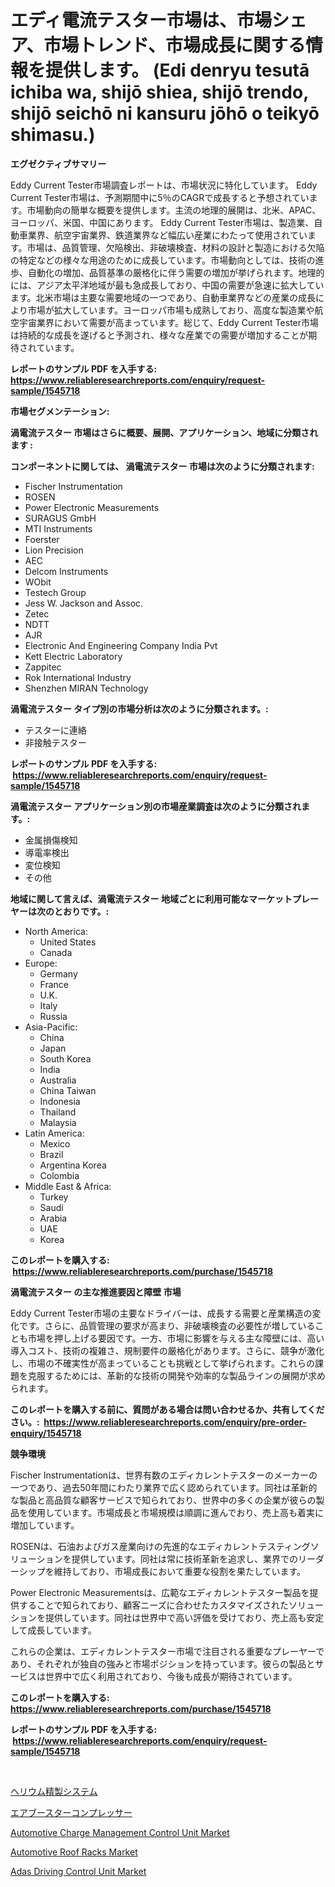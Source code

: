 <p><h1>エディ電流テスター市場は、市場シェア、市場トレンド、市場成長に関する情報を提供します。 (Edi denryu tesutā ichiba wa, shijō shiea, shijō trendo, shijō seichō ni kansuru jōhō o teikyō shimasu.)</h1></p><p><strong>エグゼクティブサマリー</strong></p>
<p><p>Eddy Current Tester市場調査レポートは、市場状況に特化しています。 Eddy Current Tester市場は、予測期間中に5％のCAGRで成長すると予想されています。市場動向の簡単な概要を提供します。主流の地理的展開は、北米、APAC、ヨーロッパ、米国、中国にあります。 Eddy Current Tester市場は、製造業、自動車業界、航空宇宙業界、鉄道業界など幅広い産業にわたって使用されています。市場は、品質管理、欠陥検出、非破壊検査、材料の設計と製造における欠陥の特定などの様々な用途のために成長しています。市場動向としては、技術の進歩、自動化の増加、品質基準の厳格化に伴う需要の増加が挙げられます。地理的には、アジア太平洋地域が最も急成長しており、中国の需要が急速に拡大しています。北米市場は主要な需要地域の一つであり、自動車業界などの産業の成長により市場が拡大しています。ヨーロッパ市場も成熟しており、高度な製造業や航空宇宙業界において需要が高まっています。総じて、Eddy Current Tester市場は持続的な成長を遂げると予測され、様々な産業での需要が増加することが期待されています。</p></p>
<p><strong>レポートのサンプル PDF を入手する: <a href="https://www.reliableresearchreports.com/enquiry/request-sample/1545718">https://www.reliableresearchreports.com/enquiry/request-sample/1545718</a></strong></p>
<p><strong>市場セグメンテーション:</strong></p>
<p><strong> 渦電流テスター 市場はさらに概要、展開、アプリケーション、地域に分類されます :</strong></p>
<p><strong>コンポーネントに関しては、 渦電流テスター 市場は次のように分類されます: &nbsp;</strong></p>
<p><ul><li>Fischer Instrumentation</li><li>ROSEN</li><li>Power Electronic Measurements</li><li>SURAGUS GmbH</li><li>MTI Instruments</li><li>Foerster</li><li>Lion Precision</li><li>AEC</li><li>Delcom Instruments</li><li>WObit</li><li>Testech Group</li><li>Jess W. Jackson and Assoc.</li><li>Zetec</li><li>NDTT</li><li>AJR</li><li>Electronic And Engineering Company India Pvt</li><li>Kett Electric Laboratory</li><li>Zappitec</li><li>Rok International Industry</li><li>Shenzhen MIRAN Technology</li></ul></p>
<p><strong> 渦電流テスター タイプ別の市場分析は次のように分類されます。:</strong></p>
<p><ul><li>テスターに連絡</li><li>非接触テスター</li></ul></p>
<p><strong>レポートのサンプル PDF を入手する: &nbsp;<a href="https://www.reliableresearchreports.com/enquiry/request-sample/1545718">https://www.reliableresearchreports.com/enquiry/request-sample/1545718</a></strong></p>
<p><strong> 渦電流テスター アプリケーション別の市場産業調査は次のように分類されます。:</strong></p>
<p><ul><li>金属損傷検知</li><li>導電率検出</li><li>変位検知</li><li>その他</li></ul></p>
<p><strong>地域に関して言えば、渦電流テスター 地域ごとに利用可能なマーケットプレーヤーは次のとおりです。:</strong></p>
<p><ul>
    <li>
        North America:
        <ul>
            <li>United States</li>
            <li>Canada</li>
        </ul>
    </li>
    <li>
        Europe:
        <ul>
            <li>Germany</li>
            <li>France</li>
            <li>U.K.</li>
            <li>Italy</li>
            <li>Russia</li>
        </ul>
    </li>
    <li>
        Asia-Pacific:
        <ul>
            <li>China</li>
            <li>Japan</li>
            <li>South Korea</li>
            <li>India</li>
            <li>Australia</li>
            <li>China Taiwan</li>
            <li>Indonesia</li>
            <li>Thailand</li>
            <li>Malaysia</li>
        </ul>
    </li>
    <li>
        Latin America:
        <ul>
            <li>Mexico</li>
            <li>Brazil</li>
            <li>Argentina Korea</li>
            <li>Colombia</li>
        </ul>
    </li>
    <li>
        Middle East & Africa:
        <ul>
            <li>Turkey</li>
            <li>Saudi</li>
            <li>Arabia</li>
            <li>UAE</li>
            <li>Korea</li>
        </ul>
    </li>
    </ul></p>
<p><strong>このレポートを購入する: &nbsp;<a href="https://www.reliableresearchreports.com/purchase/1545718">https://www.reliableresearchreports.com/purchase/1545718</a></strong></p>
<p><strong>渦電流テスター の主な推進要因と障壁 市場</strong></p>
<p><p>Eddy Current Tester市場の主要なドライバーは、成長する需要と産業構造の変化です。さらに、品質管理の要求が高まり、非破壊検査の必要性が増していることも市場を押し上げる要因です。一方、市場に影響を与える主な障壁には、高い導入コスト、技術の複雑さ、規制要件の厳格化があります。さらに、競争が激化し、市場の不確実性が高まっていることも挑戦として挙げられます。これらの課題を克服するためには、革新的な技術の開発や効率的な製品ラインの展開が求められます。</p></p>
<p><strong>このレポートを購入する前に、質問がある場合は問い合わせるか、共有してください。:&nbsp; <a href="https://www.reliableresearchreports.com/enquiry/pre-order-enquiry/1545718">https://www.reliableresearchreports.com/enquiry/pre-order-enquiry/1545718</a></strong></p>
<p><strong>競争環境</strong></p>
<p><p>Fischer Instrumentationは、世界有数のエディカレントテスターのメーカーの一つであり、過去50年間にわたり業界で広く認められています。同社は革新的な製品と高品質な顧客サービスで知られており、世界中の多くの企業が彼らの製品を使用しています。市場成長と市場規模は順調に進んでおり、売上高も着実に増加しています。</p><p>ROSENは、石油およびガス産業向けの先進的なエディカレントテスティングソリューションを提供しています。同社は常に技術革新を追求し、業界でのリーダーシップを維持しており、市場成長において重要な役割を果たしています。</p><p>Power Electronic Measurementsは、広範なエディカレントテスター製品を提供することで知られており、顧客ニーズに合わせたカスタマイズされたソリューションを提供しています。同社は世界中で高い評価を受けており、売上高も安定して成長しています。</p><p>これらの企業は、エディカレントテスター市場で注目される重要なプレーヤーであり、それぞれが独自の強みと市場ポジションを持っています。彼らの製品とサービスは世界中で広く利用されており、今後も成長が期待されています。</p></p>
<p><strong>このレポートを購入する: &nbsp; <a href="https://www.reliableresearchreports.com/purchase/1545718">https://www.reliableresearchreports.com/purchase/1545718</a></strong></p>
<p><strong>レポートのサンプル PDF を入手する: &nbsp;<a href="https://www.reliableresearchreports.com/enquiry/request-sample/1545718">https://www.reliableresearchreports.com/enquiry/request-sample/1545718</a></strong><strong></strong></p>
<p>&nbsp;</p>
<p><p><a href="https://github.com/dandier2003/Market-Research-Report-List-1/blob/main/778061413125.md">ヘリウム精製システム</a></p><p><a href="https://github.com/sghwr779811674/Market-Research-Report-List-1/blob/main/519421213124.md">エアブースターコンプレッサー</a></p><p><a href="https://github.com/dringals/Market-Research-Report-List-3/blob/main/automotive-charge-management-control-unit-market.md">Automotive Charge Management Control Unit Market</a></p><p><a href="https://issuu.com/reportprime-2/docs/automotive-roof-racks-market-size-2030.pptx">Automotive Roof Racks Market</a></p><p><a href="https://github.com/mharielmesa/Market-Research-Report-List-2/blob/main/adas-driving-control-unit-market.md">Adas Driving Control Unit Market</a></p></p>
